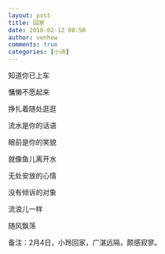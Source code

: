 ```yaml
---
layout: post
title: 回家
date: 2018-02-12 08:50
author: venhow
comments: true
categories: [小诗]
---
```

知道你已上车

慵懒不愿起来

挣扎着随处逛逛

流水是你的话语

眼前是你的笑貌

就像鱼儿离开水

无处安放的心情

没有倾诉的对象

流浪儿一样

随风飘荡

备注：2月4日，小玲回家，广湛远隔，颇感寂寥。
